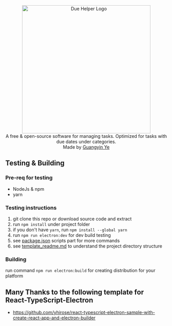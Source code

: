 <div style="text-align: center">
<img alt='Due Helper Logo' width="400"  src='https://s4.ax1x.com/2021/12/30/TWW1u6.png'/>
<br/>
<span>A free & open-source software for managing tasks. Optimized for tasks with due dates under categories.</span>
<br/>
<span>Made by <a href="https://github.com/BenjaminYe36">Guangyin Ye</a></span>
</div>

## Testing & Building
### Pre-req for testing

- NodeJs & npm
- yarn

### Testing instructions
1. git clone this repo or download source code and extract
2. run `npm install` under project folder
3. if you don't have `yarn`, run `npm install --global yarn`
4. run `npm run electron:dev` for dev build testing
5. see [package.json](https://github.com/BenjaminYe36/Due-Helper/blob/main/package.json) scripts part for more commands
6. see [template_readme.md](https://github.com/BenjaminYe36/Due-Helper/blob/main/template_readme.md) to understand the project directory structure

### Building
run command `npm run electron:build` for creating distribution for your platform

## Many Thanks to the following template for React-TypeScript-Electron

- https://github.com/yhirose/react-typescript-electron-sample-with-create-react-app-and-electron-builder